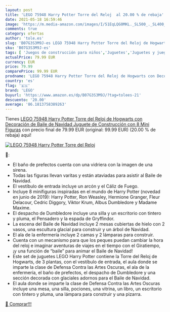 ```yaml
---
layout: post
title: 'LEGO 75948 Harry Potter Torre del Reloj  al 20.00 % de rebaja'
date: 2021-05-18 16:59:46
image: 'https://m.media-amazon.com/images/I/51EqLQG0MKL._SL500_._SL400_.jpg'
comments: true
category: ofertas
author: 'tole.es'
slug: 'B07G3S3M9J-es LEGO 75948 Harry Potter Torre del Reloj de Hogwarts con...'
sku: 'B07G3S3M9J-es'
tags: [ 'Juegos de construcción para niños','Juguetes','Juguetes y juegos','Sets de construcción','lego','navidad', ]
actualPrice: 79.99 EUR
currency: EUR
price: 79.99
comparePrice: 99.99 EUR
prodname: 'LEGO 75948 Harry Potter Torre del Reloj de Hogwarts con Decoración de Baile de Navidad  Juguete de Construcción con 8 Mini Figuras'
country: 'es'
flag: '🇪🇸'
brand: 'LEGO'
buyurl: 'https://www.amazon.es/dp/B07G3S3M9J/?tag=tolees-21'
descuento: '20.00'
average: '86.1813758389263'
---
```


Tienes [LEGO 75948 Harry Potter Torre del Reloj de Hogwarts con Decoración de Baile de Navidad  Juguete de Construcción con 8 Mini Figuras](https://www.amazon.es/dp/B07G3S3M9J/?tag=tolees-21) con precio final de  79.99 EUR (original: 99.99 EUR) (20.00 %  de rebaja) aqui!

[![LEGO 75948 Harry Potter Torre del Reloj ](https://m.media-amazon.com/images/I/51EqLQG0MKL._SL500_._SL400_.jpg)](https://www.amazon.es/dp/B07G3S3M9J/?tag=tolees-21)

🔎:

- El baño de prefectos cuenta con una vidriera con la imagen de una sirena.
- Todas las figuras llevan varitas y están ataviadas para asistir al Baile de Navidad.
- El vestíbulo de entrada incluye un arcón y el Cáliz de Fuego.
- Incluye 8 minifiguras inspiradas en el mundo de Harry Potter (novedad en junio de 2019): Harry Potter, Ron Weasley, Hermione Granger, Fleur Delacour, Cedric Diggory, Viktor Krum, Albus Dumbledore y Madame Maxime.
- El despacho de Dumbledore incluye una silla y un escritorio con tintero y pluma, el Pensadero y la espada de Gryffindor.
- La escena del Baile de Navidad incluye 2 mesas cubiertas de hielo con 2 vasos, una escultura glacial para construir y un árbol de Navidad.
- El ala de la enfermería incluye 2 camas y 2 lámparas para construir.
- Cuenta con un mecanismo para que los peques puedan cambiar la hora del reloj e imaginar aventuras de viajes en el tiempo con el Giratiempo, ¡y una función de “baile” para animar el Baile de Navidad!
- Este set de juguetes LEGO Harry Potter contiene la Torre del Reloj de Hogwarts, de 3 plantas, con el vestíbulo de entrada, el aula donde se imparte la clase de Defensa Contra las Artes Oscuras, el ala de la enfermería, el baño de prefectos, el despacho de Dumbledore y una sección decorada con glaciales adornos para el Baile de Navidad.
- El aula donde se imparte la clase de Defensa Contra las Artes Oscuras incluye una mesa, una silla, pociones, una vitrina, un libro, un escritorio con tintero y pluma, una lámpara para construir y una pizarra.

[🛒 Comprar!!!](https://www.amazon.es/dp/B07G3S3M9J/?tag=tolees-21)
